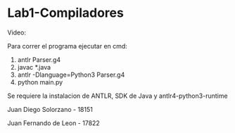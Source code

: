 # Lab1-Compiladores

Video:  

Para correr el programa ejecutar en cmd:
1. antlr Parser.g4
2. javac *.java
3. antlr -Dlanguage=Python3 Parser.g4
4. python main.py

Se requiere la instalacion de ANTLR, SDK de Java y antlr4-python3-runtime 

Juan Diego Solorzano - 18151

Juan Fernando de Leon - 17822
